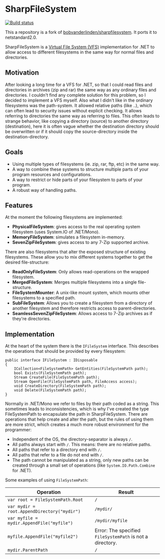 
# SharpFileSystem
[![Build status](https://ci.appveyor.com/api/projects/status/qigx4o3c0x7swp31?svg=true)](https://ci.appveyor.com/project/OlivierDuhart/sharpfilesystem)


This a repository is a fork of [bobvanderlinden/sharpfilesystem](https://github.com/bobvanderlinden/sharpfilesystem). It ports it to netstandard2.0.

SharpFileSystem is a [Virtual File System (VFS)](http://en.wikipedia.org/wiki/Virtual_file_system) implementation for .NET to allow access to different filesystems in the same way for normal files and directories.

## Motivation

After looking a long time for a VFS for .NET, so that I could read files and directories in archives (zip and rar) the same way as any ordinary files and directories. I couldn't find any complete solution for this problem, so I decided to implement a VFS myself. Also what I didn't like in the ordinary filesystems was the path-system. It allowed relative paths (like ..), which can often lead to security issues without explicit checking. It allows referring to directories the same way as referring to files. This often leads to strange behavior, like copying a directory (source) to another directory (destination), here it is often vague whether the destination directory should be overwritten or if it should copy the source-directory inside the destination-directory.

## Goals

* Using multiple types of filesystems (ie. zip, rar, ftp, etc) in the same way.
* A way to combine these systems to structure multiple parts of your program resources and configurations.
* A way to restrict or hide parts of your filesystem to parts of your program.
* A robust way of handling paths.

## Features

At the moment the following filesystems are implemented:

* **PhysicalFileSystem**: gives access to the real operating system filesystem (uses System.IO of .NET/Mono).
* **MemoryFileSystem**: simulates a filesystem in-memory.
* **SevenZipFileSystem**: gives access to any 7-Zip supported archive.

There are also filesystems that alter the exposed structure of existing filesystems. These allow you to mix different systems together to get the desired file-structure:

* **ReadOnlyFileSystem**: Only allows read-operations on the wrapped filesystem.
* **MergedFileSystem**: Merges multiple filesystems into a single file-structure.
* **FileSystemMounter**: A unix-like mount system, which mounts other filesystems to a specified path.
* **SubFileSystem**: Allows you to create a filesystem from a directory of another filesystem and therefore restricts access to parent-directories.
* **SeamlessSevenZipFileSystem**: Allows access to 7-Zip archives as if they're directories.

## Implementation

At the heart of the system there is the `IFileSystem` interface. This describes the operations that should be provided by every filesystem:

	public interface IFileSystem : IDisposable
	{
		ICollection<FileSystemPath> GetEntities(FileSystemPath path);
		bool Exists(FileSystemPath path);
		Stream CreateFile(FileSystemPath path);
		Stream OpenFile(FileSystemPath path, FileAccess access);
		void CreateDirectory(FileSystemPath path);
		void Delete(FileSystemPath path);
	}

Normally in .NET/Mono we refer to files by their path coded as a string. This sometimes leads to inconsistencies, which is why I've created the type FileSystemPath to encapsulate the path in SharpFileSystem. There are operations that help create and alter the path, but the rules of using them are more strict, which creates a much more robust environment for the programmer:

* Independent of the OS, the directory-separator is always `/`.
* All paths always start with `/`. This means: there are no relative paths.
* All paths that refer to a directory end with `/`.
* All paths that refer to a file do not end with `/`.
* The path cannot be manipulated as a string, only new paths can be created through a small set of operations (like `System.IO.Path.Combine` for .NET).

Some examples of using `FileSystemPath`:

Operation | Result
--- | ---
`var root = FileSystemPath.Root` | `/`
`var mydir = root.AppendDirectory("mydir")` | `/mydir/`
`var myfile = mydir.AppendFile("myfile")` | `/mydir/myfile`
`myfile.AppendFile("myfile2")` | Error: The specified `FileSystemPath` is not a directory.
`mydir.ParentPath` | `/`
